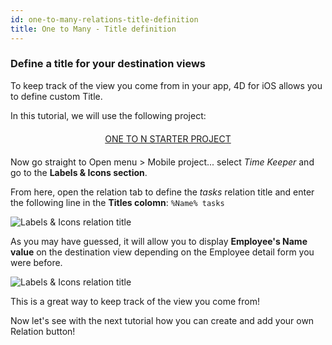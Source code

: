 ```yaml
---
id: one-to-many-relations-title-definition
title: One to Many - Title definition
---
```


### Define a title for your destination views

To keep track of the view you come from in your app, 4D for iOS allows you to define custom Title.

In this tutorial, we will use the following project:

<div style="text-align: center; margin-top: 20px; margin-bottom: 20px">
  <p>
    

<a class="button"
href="../assets/en/relations/TimeKeeper.4dbase.zip">ONE TO N STARTER PROJECT</a>

  </p>
</div>

Now go straight to Open menu > Mobile project... select *Time Keeper* and go to the **Labels & Icons section**.

From here, open the relation tab to define the *tasks* relation title and enter the following line in the **Titles colomn**: ```%Name% tasks```

![Labels & Icons relation title](assets/en/relations/labels-icons-title-definition.png)

As you may have guessed, it will allow you to display **Employee's Name value** on the destination view depending on the Employee detail form you were before.

![Labels & Icons relation title](assets/en/relations/relations-title-definition.png)

This is a great way to keep track of the view you come from!

Now let's see with the next tutorial how you can create and add your own Relation button!